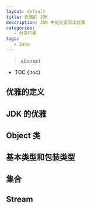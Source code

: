 ```yaml
---
layout: default
title: 优雅的 JDK
description: JDK 中处处呈现出优雅
categories: 
   - 分享积累
tags: 
   - Java
---
```


> abstract

<!-- more -->
* TOC
{:toc}

## 优雅的定义

## JDK 的优雅

## Object 类

## 基本类型和包装类型

## 集合

## Stream